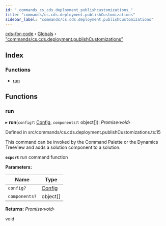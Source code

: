 ```yaml
---
id: "_commands_cs_cds_deployment_publishcustomizations_"
title: "commands/cs.cds.deployment.publishCustomizations"
sidebar_label: "commands/cs.cds.deployment.publishCustomizations"
---
```


[cds-for-code](../index.md) › [Globals](../globals.md) › ["commands/cs.cds.deployment.publishCustomizations"](_commands_cs_cds_deployment_publishcustomizations_.md)

## Index

### Functions

* [run](_commands_cs_cds_deployment_publishcustomizations_.md#run)

## Functions

###  run

▸ **run**(`config?`: [Config](../interfaces/_api_cds_webapi_cdswebapi_.cdswebapi.config.md), `components?`: object[]): *Promise‹void›*

Defined in src/commands/cs.cds.deployment.publishCustomizations.ts:15

This command can be invoked by the Command Palette or the Dynamics TreeView and adds a solution component to a solution.

**`export`** run command function

**Parameters:**

Name | Type |
------ | ------ |
`config?` | [Config](../interfaces/_api_cds_webapi_cdswebapi_.cdswebapi.config.md) |
`components?` | object[] |

**Returns:** *Promise‹void›*

void

